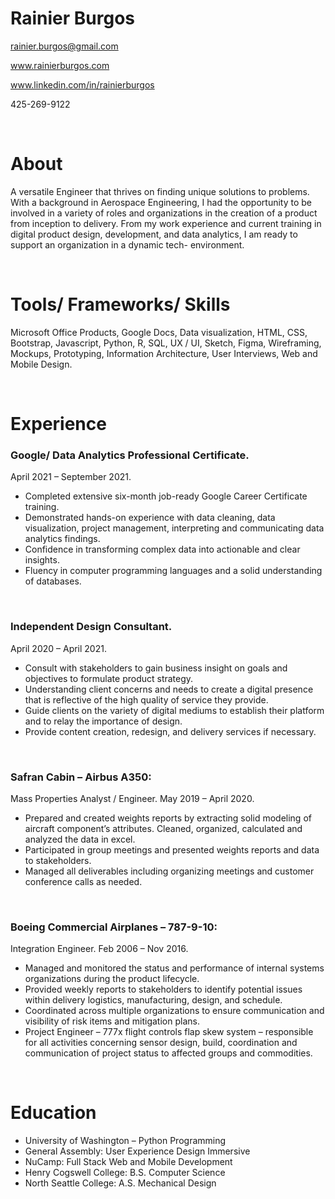 # Rainier Burgos

rainier.burgos@gmail.com  

www.rainierburgos.com 

www.linkedin.com/in/rainierburgos

425-269-9122


&nbsp;

# About

A versatile Engineer that thrives on finding unique solutions to problems. With a background in Aerospace Engineering, I had the opportunity to be involved in a variety of roles and organizations in the creation of a product from inception to delivery. From my work experience and current training in digital product design, development, and data analytics, I am ready to support an organization in a dynamic tech- environment.

&nbsp;

# Tools/ Frameworks/ Skills

Microsoft Office Products, Google Docs, Data visualization, HTML, CSS, Bootstrap, Javascript, Python, R, SQL, UX / UI, Sketch, Figma, Wireframing, Mockups, Prototyping, Information Architecture, User Interviews, Web and Mobile Design. 

&nbsp;

# Experience

### **Google/ Data Analytics Professional Certificate**. 
April 2021 – September 2021. 

* Completed extensive six-month job-ready Google Career Certificate training.
* Demonstrated hands-on experience with data cleaning, data visualization, project management, interpreting and communicating data     analytics findings.
* Confidence in transforming complex data into actionable and clear insights. 
* Fluency in computer programming languages and a solid understanding of databases.   

&nbsp;

### **Independent Design Consultant**. 
April 2020 – April 2021. 

* Consult with stakeholders to gain business insight on goals and objectives to formulate product strategy.
* Understanding client concerns and needs to create a digital presence that is reflective of the high quality of service they provide.
* Guide clients on the variety of digital mediums to establish their platform and to relay the importance of design.
* Provide content creation, redesign, and delivery services if necessary.

&nbsp;

### **Safran Cabin – Airbus A350:**  
Mass Properties Analyst / Engineer. 
May 2019 – April 2020. 


* Prepared and created weights reports by extracting solid modeling of aircraft component’s attributes. Cleaned, organized, calculated and analyzed the data in excel.
* Participated in group meetings and presented weights reports and data to stakeholders.
* Managed all deliverables including organizing meetings and customer conference calls as needed.

&nbsp;

### **Boeing Commercial Airplanes – 787-9-10:**  
Integration Engineer. 
Feb 2006 – Nov 2016. 


* Managed and monitored the status and performance of internal systems organizations during the product lifecycle.
* Provided weekly reports to stakeholders to identify potential issues within delivery logistics, manufacturing, design, and schedule.
* Coordinated across multiple organizations to ensure communication and visibility of risk items and mitigation plans.
* Project Engineer – 777x flight controls flap skew system – responsible for all activities concerning sensor design, build, coordination and communication of project status to affected groups and commodities.

&nbsp;

# Education

			
* University of Washington – Python Programming			
* General Assembly: User Experience Design Immersive
* NuCamp: Full Stack Web and Mobile Development
* Henry Cogswell College:  B.S. Computer Science 
* North Seattle College: A.S. Mechanical Design 







